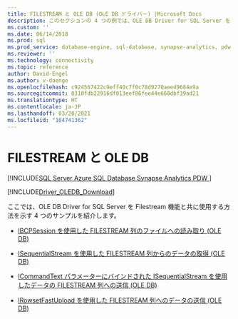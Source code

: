 ```yaml
---
title: FILESTREAM と OLE DB (OLE DB ドライバー) |Microsoft Docs
description: このセクションの 4 つの例では、OLE DB Driver for SQL Server を filestream 機能と共に使用する方法について説明します。
ms.custom: ''
ms.date: 06/14/2018
ms.prod: sql
ms.prod_service: database-engine, sql-database, synapse-analytics, pdw
ms.reviewer: ''
ms.technology: connectivity
ms.topic: reference
author: David-Engel
ms.author: v-daenge
ms.openlocfilehash: c924567422c9eff40c7f0c78d9270aeed9684e9a
ms.sourcegitcommit: 0310fdb22916df013eef86fee44e660dbf39ad21
ms.translationtype: HT
ms.contentlocale: ja-JP
ms.lasthandoff: 03/20/2021
ms.locfileid: "104741362"
---
```

# <a name="filestream-and-ole-db"></a>FILESTREAM と OLE DB
[!INCLUDE[SQL Server Azure SQL Database Synapse Analytics PDW ](../../../../includes/applies-to-version/sql-asdb-asdbmi-asa-pdw.md)]

[!INCLUDE[Driver_OLEDB_Download](../../../../includes/driver_oledb_download.md)]

  ここでは、OLE DB Driver for SQL Server を Filestream 機能と共に使用する方法を示す 4 つのサンプルを紹介します。  
  
-   [IBCPSession を使用した FILESTREAM 列のファイルへの読み取り &#40;OLE DB&#41;](../../../oledb/ole-db-how-to/filestream/read-a-filestream-column-to-file-using-ibcpsession-ole-db.md)  
  
-   [ISequentialStream を使用した FILESTREAM 列からのデータの取得 &#40;OLE DB&#41;](../../../oledb/ole-db-how-to/filestream/retrieve-data-from-a-filestream-column-using-isequentialstream-ole-db.md)  
  
-   [ICommandText パラメーターにバインドされた ISequentialStream を使用したデータの FILESTREAM 列への送信 (OLE DB)](../../../oledb/ole-db-how-to/filestream/send-data-to-filestream-isequentialstream-bound-to-icommandtext.md)  
  
-   [IRowsetFastUpload を使用した FILESTREAM 列へのデータの送信 (OLE DB)](../../../oledb/ole-db-how-to/filestream/send-data-to-a-filestream-column-using-irowsetfastupload-ole-db.md)  
  
  
